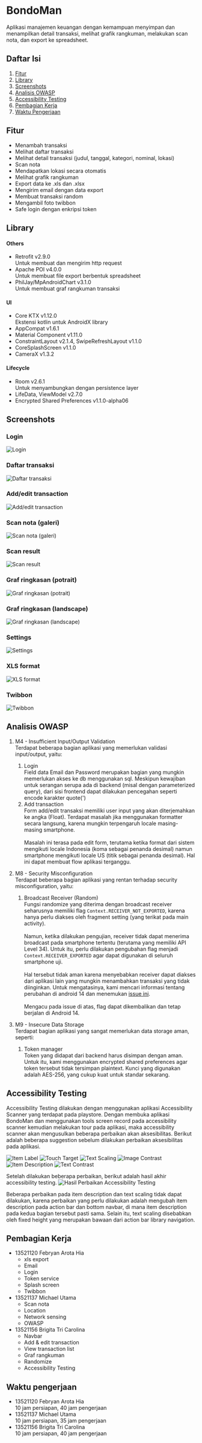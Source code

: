 
# BondoMan

Aplikasi manajemen keuangan dengan kemampuan menyimpan dan menampilkan detail transaksi, melihat grafik rangkuman, melakukan scan nota, dan export ke spreadsheet.

## Daftar Isi

1. [Fitur](#fitur)
2. [Library](#library)
3. [Screenshots](#screenshots)
4. [Analisis OWASP](#analisis-owasp)
5. [Accessibility Testing](#accessibility-testing)
4. [Pembagian Kerja](#pembagian-kerja)
7. [Waktu Pengerjaan](#waktu-pengerjaan)


## Fitur

- Menambah transaksi
- Melihat daftar transaksi
- Melihat detail transaksi (judul, tanggal, kategori, nominal, lokasi)
- Scan nota
- Mendapatkan lokasi secara otomatis
- Melihat grafik rangkuman
- Export data ke .xls dan .xlsx
- Mengirim email dengan data export
- Membuat transaksi random
- Mengambil foto twibbon
- Safe login dengan enkripsi token


## Library
#### Others
- Retrofit v2.9.0 \
  Untuk membuat dan mengirim http request
- Apache POI v4.0.0 \
  Untuk membuat file export berbentuk spreadsheet
- PhilJay/MpAndroidChart v3.1.0 \
  Untuk membuat graf rangkuman transaksi

#### UI
- Core KTX v1.12.0\
  Ekstensi kotlin untuk AndroidX library
- AppCompat v1.6.1
- Material Component v1.11.0
- ConstraintLayout v2.1.4, SwipeRefreshLayout v1.1.0
- CoreSplashScreen v1.1.0
- CameraX v1.3.2

#### Lifecycle
- Room v2.6.1 \
  Untuk menyambungkan dengan persistence layer
- LifeData, ViewModel v2.7.0
- Encrypted Shared Preferences v1.1.0-alpha06


## Screenshots
### Login
![Login](screenshot/Screenshot_20240405_144928_BondoMan.jpg)
### Daftar transaksi
![Daftar transaksi](screenshot/Screenshot_20240405_145616_BondoMan.jpg)
### Add/edit transaction
![Add/edit transaction](screenshot/Screenshot_20240405_145924_BondoMan.jpg)
### Scan nota (galeri)
![Scan nota (galeri)](screenshot/Screenshot_20240405_145739_Media.jpg)
### Scan result
![Scan result](screenshot/Screenshot_20240405_145753_BondoMan.jpg)
### Graf ringkasan (potrait)
![Graf ringkasan (potrait)](screenshot/Screenshot_20240405_145800_BondoMan.jpg)
### Graf ringkasan (landscape)
![Graf ringkasan (landscape)](screenshot/Screenshot_20240405_145806_BondoMan.jpg)
### Settings
![Settings](screenshot/Screenshot_20240405_145815_BondoMan.jpg)
### XLS format
![XLS format](screenshot/Screenshot_20240405_145837_BondoMan.jpg)
### Twibbon
![Twibbon](screenshot/Screenshot_20240405_145655_BondoMan.jpg)

## Analisis OWASP
1. M4 - Insufficient Input/Output Validation \
  Terdapat beberapa bagian aplikasi yang memerlukan validasi input/output, yaitu:
    1. Login\
      Field data Email dan Password merupakan bagian yang mungkin memerlukan akses ke db menggunakan sql. Meskipun kewajiban untuk serangan serupa ada di backend (misal dengan parameterized query), dari sisi frontend dapat dilakukan pencegahan seperti encode karakter quote(')
    2. Add transaction\
      Form add/edit transaksi memiliki user input yang akan diterjemahkan ke angka (Float). Terdapat masalah jika menggunakan formatter secara langsung, karena mungkin terpengaruh locale masing-masing smartphone. 
      \
      \
      Masalah ini terasa pada edit form, terutama ketika format dari sistem mengikuti locale Indonesia (koma sebagai penanda desimal) namun smartphone mengikuti locale US (titik sebagai penanda desimal). Hal ini dapat membuat flow aplikasi terganggu.
2. M8 - Security Misconfiguration\
  Terdapat beberapa bagian aplikasi yang rentan terhadap security misconfiguration, yaitu:
    1. Broadcast Receiver (Random)\
      Fungsi randomize yang diterima dengan broadcast receiver seharusnya memiliki flag `Context.RECEIVER_NOT_EXPORTED`, karena hanya perlu diakses oleh fragment setting (yang terikat pada main activity).
      \
      \
      Namun, ketika dilakukan pengujian, receiver tidak dapat menerima broadcast pada smartphone tertentu (terutama yang memiliki API Level 34). Untuk itu, perlu dilakukan pengubahan flag menjadi `Context.RECEIVER_EXPORTED` agar dapat digunakan di seluruh smartphone uji.
      \
      \
      Hal tersebut tidak aman karena menyebabkan receiver dapat diakses dari aplikasi lain yang mungkin menambahkan transaksi yang tidak diinginkan. Untuk mengatasinya, kami mencari informasi tentang perubahan di android 14 dan menemukan [issue ini](https://issuetracker.google.com/issues/293487554?pli=1).
      \
      \
      Mengacu pada issue di atas, flag dapat dikembalikan dan tetap berjalan di Android 14.

3. M9 - Insecure Data Storage\
  Terdapat bagian aplikasi yang sangat memerlukan data storage aman, seperti:
    1. Token manager\
      Token yang didapat dari backend harus disimpan dengan aman. Untuk itu, kami menggunakan encrypted shared preferences agar token tersebut tidak tersimpan plaintext. Kunci yang digunakan adalah AES-256, yang cukup kuat untuk standar sekarang. 

## Accessibility Testing
Accessibility Testing dilakukan dengan menggunakan aplikasi Accessibility Scanner yang terdapat pada playstore. Dengan membuka aplikasi BondoMan dan menggunakan tools screen record pada accessibility scanner kemudian melakukan tour pada aplikasi, maka accessibility scanner akan mengusulkan beberapa perbaikan akan aksesibilitas. Berikut adalah beberapa suggestion sebelum dilakukan perbaikan aksesibilitas pada aplikasi. 

![Item Label](screenshot/230133_0.jpg)
![Touch Target](screenshot/230134_0.jpg)
![Text Scaling](screenshot/230135_0.jpg)
![Image Contrast](screenshot/230136_0.jpg)
![Item Description](screenshot/230137_0.jpg)
![Text Contrast](screenshot/230138_0.jpg)

Setelah dilakukan beberapa perbaikan, berikut adalah hasil akhir accessibility testing.
![Hasil Perbaikan Accessibility Testing](screenshot/232939.jpg)

Beberapa perbaikan pada item description dan text scaling tidak dapat dilakukan, karena perbaikan yang perlu dilakukan adalah mengubah item description pada action bar dan bottom navbar, di mana item description pada kedua bagian tersebut pasti sama. Selain itu, text scaling disebabkan oleh fixed height yang merupakan bawaan dari action bar library navigation. 

## Pembagian Kerja
- 13521120 Febryan Arota Hia
    - xls export
    - Email
    - Login
    - Token service
    - Splash screen
    - Twibbon
- 13521137 Michael Utama
    - Scan nota
    - Location
    - Network sensing
    - OWASP
- 13521156 Brigita Tri Carolina
    - Navbar
    - Add & edit transaction
    - View transaction list
    - Graf rangkuman
    - Randomize
    - Accessibility Testing

## Waktu pengerjaan
- 13521120 Febryan Arota Hia\
  10 jam persiapan, 40 jam pengerjaan
- 13521137 Michael Utama\
  10 jam persiapan, 35 jam pengerjaan
- 13521156 Brigita Tri Carolina\
  10 jam persiapan, 40 jam pengerjaan
